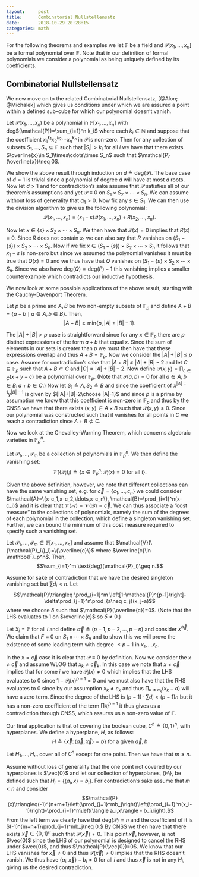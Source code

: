 ```yaml
---
layout:     post
title:      Combinatorial Nullstellensatz
date:       2018-10-29 20:28:15
categories: math
---
```


For the following theorems and examples we let $\mathbb{F}$ be a field
and $\mathcal{P}[x_1,\ldots,x_n]$ be a formal polynomial over
$\mathbb{F}$. Note that in our definition of formal polynomials we
consider a polynomial as being uniquely defined by its coefficients.

## Combinatorial Nullstellensatz

We now move on to the related Combinatorial Nullstellensatz,
[@Alon; @Michalek] which gives us conditions under which we are assured
a point within a defined sub-cube for which our polynomial doesn’t
vanish.

Let $\mathcal{P}(x_1,\ldots,x_n)$ be a polynomial in
$\mathbb{F}[x_1,\ldots,x_n]$ with deg$(\mathcal{P})=\sum_{i=1}^n k_i$
where each $k_i\in\mathbb{N}$ and suppose that the coefficient
$x_1^{k_1}x_2^{k_2}\cdots x_n^{k_n}$ in $\mathcal{P}$ is non-zero. Then
for any collection of subsets $S_1,\ldots,S_n\subseteq \mathbb{F}$ such
that $|S_i|>k_i$ for all $i$ we have that there exists
$\overline{x}\in S_1\times\cdots\times S_n$ such that
$\mathcal{P}(\overline{x})\neq 0$.

We show the above result through induction on
$d\triangleq \text{deg}(\mathcal{P})$. The base case of $d=1$ is trivial
since a polynomial of degree $d$ will have at most $d$ roots. Now let
$d>1$ and for contradiction’s sake assume that $\mathcal{P}$ satisfies
all of our theorem’s assumptions and yet $\mathcal{P}\equiv 0$ on
$S_1\times S_2\times\cdots\times S_n$. We can assume without loss of
generality that $\alpha_1>0$. Now fix any $s\in S_1$. We can then use
the division algorithm to give us the following polynomial:
$$\mathcal{P}(x_1,\ldots,x_n)=(x_1-s)\mathcal{Q}(x_1,\ldots,x_n)+R(x_2,\ldots,x_n).$$

Now let $x\in \{s\}\times S_2\times\cdots\times S_n$. We then have that
$\mathcal{P}(x)=0$ implies that $R(x)=0$. Since $R$ does not contain
$x_1$ we can also say that $R$ vanishes on
$(S_1-\{s\})\times S_2\times\cdots\times S_n$. Now if we fix
$x\in (S_1-\{s\})\times S_2\times\cdots\times S_n$ it follows that
$x_1-s$ is non-zero but since we assumed the polynomial vanishes it must
be true that $Q(x)=0$ and we thus have that $Q$ vanishes on
$(S_1-\{s\}\times S_2\times\cdots\times S_n$. Since we also have
deg$(Q)=\text{deg}(P)-1$ this vanishing implies a smaller counterexample
which contradicts our inductive hypothesis.

We now look at some possible applications of the above result, starting
with the Cauchy-Davenport Theorem.

Let $p$ be a prime and $A,B$ be two non-empty subsets of $\mathbb{F}_p$
and define $A+B=\{a+b\mid a\in A, b\in B\}$. Then,
$$|A+B|\geq \text{min}\{p, |A|+|B|-1\}.$$

The $|A|+|B|>p$ case is straightforward since for any
$x\in \mathbb{F}_p$ there are $p$ distinct expressions of the form $a+b$
that equal $x$. Since the sum of elements in our sets is greater than
$p$ we must then have that these expressions overlap and thus
$A+B=\mathbb{F}_p$. Now we consider the $|A|+|B|\leq p$ case. Assume for
contradiction’s sake that $|A+B|\leq |A|+|B|-2$ and let
$C\subseteq \mathbb{F}_p$ such that $A+B\subset C$ and $|C|=|A|+|B|-2$.
Now define $\mathcal{P}(x,y)=\prod_{c\in C}(x+y-c)$ be a polynomial over
$\mathbb{F}_p$. (Note that $\mathcal{P}(a,b)=0$ for all
$a\in A, b\in B\colon a+b\in C$.) Now let
$S_1\triangleq A, S_2\triangleq B$ and since the coefficient of
$x^{|A|-1}y^{|B|-1}$ is given by ${|A|+|B|-2\choose |A|-1}$ and since
$p$ is a prime by assumption we know that this coefficient is non-zero
in $\mathbb{F}_p$ and thus by the CNSS we have that there exists
$(x,y)\in A\times B$ such that $\mathcal{P}(x,y)\neq 0$. Since our
polynomial was constructed such that it vanishes for all points in $C$
we reach a contradiction since $A+B\not\subset C$.

Now we look at the Chevalley-Warning Theorem, which concerns algebraic
varieties in $\mathbb{F}_p^n$.

Let $\mathcal{P}_1,\ldots,\mathcal{P}_m$ be a collection of polynomials
in $\mathbb{F}_p^n$. We then define the vanishing set:
$$\mathcal{V}(\{\mathcal{P}_i\}_i)\triangleq \{x\in\mathbb{F}_p^n\colon \mathcal{P}_i(x)=0\text{ for all i}\}.$$

Given the above definition, however, we note that different collections
can have the same vanishing set, e.g. for $\vec{c}=\{c_1,\ldots,c_n\}$
we could consider
$\mathcal{A}=\{x-c_1,x-c_2,\ldots,x-c_n\}, \mathcal{B}=\prod_{i=1}^n(x-c_i)$
and it is clear that
$\mathcal{V}(\mathcal{A})=\mathcal{V}(\mathcal{B})=\vec{c}$. We can thus
associate a “cost measure” to the collections of polynomials, namely the
sum of the degrees of each polynomial in the collection, which define a
singleton vanishing set. Further, we can bound the minimum of this cost
measure required to specify such a vanishing set.

Let $\mathcal{P}_1,\ldots,\mathcal{P}_m\in \mathbb{F}[x_1,\ldots,x_n]$
and assume that $\mathcal{V}(\{\mathcal{P}_i\}_i)=\{\overline{c}\}$
where $\overline{c}\in \mathbb{F}_p^n$. Then,
$$\sum_{i=1}^m \text{deg}(\mathcal{P}_i)\geq n.$$

Assume for sake of contradiction that we have the desired singleton
vanishing set but $\sum d_i<n$. Let
$$\mathcal{P}\triangleq \prod_{i=1}^m \left[1-\mathcal{P}^{p-1}\right]-\delta\prod_{j=1}^n\prod_{a\neq c_j}(x_j-a)$$
where we choose $\delta$ such that $\mathcal{P}(\overline{c})=0$. (Note
that the LHS evaluates to $1$ on $\overline{c}$ so $\delta\neq 0$.)

Let $S_i=\mathbb{F}$ for all $i$ and define
$\vec{\alpha}\triangleq (p-1,p-2,\ldots,p-n)$ and consider
$x^{\vec{\alpha}}$. We claim that $F\equiv 0$ on
$S_1\times\cdots\times S_n$ and to show this we will prove the existence
of some leading term with degree $\leq p-1$ in $x_1,\ldots x_n$.

In the $x=\vec{c}$ case it is clear that $\mathcal{P}\equiv 0$ by
definition. Now we consider the $x\neq\vec{c}$ and assume WLOG that
$x_k\neq \vec{c}_k$. In this case we note that $x\neq\vec{c}$ implies
that for some $i$ we have $\mathcal{P}_i(x)\neq 0$ which implies that
the LHS evaluates to $0$ since $1-\mathcal{P}_i(x)^{p-1}=0$ and we must
also have that the RHS evaluates to $0$ since by our assumption
$x_k\neq c_k$ and thus $\prod_{a\neq c_k}(x_k-a)$ will have a zero term.
Since the degree of the LHS is $(p-1)\cdot\sum d_i<(p-1)n$ but it has a
non-zero coefficient of the term $\prod x_i^{p-1}$ it thus gives us a
contradiction through CNSS, which assures us a non-zero value of
$\mathbb{F}$.

Our final application is that of covering the boolean cube,
$C^n\triangleq \{0,1\}^n$, with hyperplanes. We define a hyperplane,
$H$, as follows:
$$H\triangleq \{\vec{x}\colon \langle \vec{a}, \vec{x}\rangle=b\}\text{ for a given }\vec{a},b$$

Let $H_1,\ldots,H_m$ cover all of $C^n$ except for one point. Then we
have that $m\geq n$.

Assume without loss of generality that the one point not covered by our
hyperplanes is $\vec{0}$ and let our collection of hyperplanes,
$\{H_i\}$, be defined such that $H_i=\{\langle a_i,x\rangle=b_i\}$. For
contradiction’s sake assume that $m<n$ and consider
$$\mathcal{P}(x)\triangleq(-1)^{n+m+1}\left(\prod_{j=1}^mb_j\right)\left(\prod_{i=1}^n(x_i-1)\right)-\prod_{i=1}^m\left(\langle a_i,x\rangle - b_i\right).$$
From the left term we clearly have that deg$(\mathcal{P})=n$ and the
coefficient of it is $(-1)^{m+n+1}\prod_{j=1}^mb_j\neq 0.$ By CNSS we
then have that there exists $\vec{x}\in\{0,1\}^n$ such that
$\mathcal{P}(\vec{x})\neq0$. This point $\vec{x}$, however, is not
$\vec{0}$ since the LHS of our polynomial is designed to cancel the RHS
under $\vec{0}$, and thus $\mathcal{P}(\vec{0})=0$. We know that our LHS
vanishes for $\vec{x}\neq 0$ and thus $\mathcal{P}(\vec{x})\neq 0$
implies that the RHS doesn’t vanish. We thus have
$\langle a_i,\vec{x}\rangle -b_i\neq 0$ for all $i$ and thus $\vec{x}$
is not in any $H_i$, giving us the desired contradiction.
